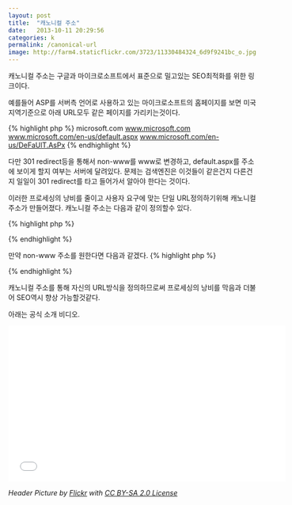 ```yaml
---
layout: post
title:  "캐노니컬 주소"
date:   2013-10-11 20:29:56
categories: k
permalink: /canonical-url
image: http://farm4.staticflickr.com/3723/11330484324_6d9f9241bc_o.jpg
---
```


캐노니컬 주소는 구글과 마이크로소프트에서 표준으로 밀고있는 SEO최적화를 위한 링크이다.

예를들어 ASP를 서버측 언어로 사용하고 있는 마이크로소프트의 홈페이지를 보면 미국지역기준으로 
아래 URL모두 같은 페이지를 가리키는것이다.

{% highlight php %}
microsoft.com
www.microsoft.com
www.microsoft.com/en-us/default.aspx
www.microsoft.com/en-us/DeFaUlT.AsPx
{% endhighlight %}

다만 301 redirect등을 통해서 non-www를 www로 변경하고, default.aspx를 주소에 보이게 할지 여부는 서버에 달려있다.
문제는 검색엔진은 이것들이 같은건지 다른건지 일일이 301 redirect를 타고 들어가서 알아야 한다는 것이다.

이러한 프로세싱의 낭비를 줄이고 사용자 요구에 맞는 단일 URL정의하기위해 캐노니컬 주소가 만들어졌다. 
캐노니컬 주소는 다음과 같이 정의할수 있다.

{% highlight php %}
<link href='http://www.example.com/index.html' rel='canonical'/>
{% endhighlight %}

만약 non-www 주소를 원한다면 다음과 같겠다.
{% highlight php %}
<link href='http://example.com/index.html' rel='canonical'/>
{% endhighlight %}

캐노니컬 주소를 통해 자신의 URL방식을 정의하므로써 프로세싱의 낭비를 막음과 더불어 SEO역시 향상 가능할것같다.

아래는 공식 소개 비디오.

<iframe width="560" height="315" src="//www.youtube.com/embed/Cm9onOGTgeM" frameborder="0" allowfullscreen></iframe>

*Header Picture by <a href="http://www.flickr.com/photos/atonal/367707862">Flickr</a> with <a href="http://creativecommons.org/licenses/by-sa/2.0/">CC BY-SA 2.0 License</a>*
